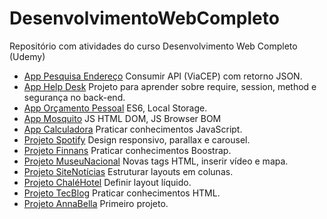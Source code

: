 # DesenvolvimentoWebCompleto
Repositório com atividades do curso Desenvolvimento Web Completo (Udemy)

* [App Pesquisa Endereço](https://github.com/CaiqueVidal/DesenvolvimentoWebCompleto/blob/master/Gifs/gAppPesquisaEndereco.gif) Consumir API (ViaCEP) com retorno JSON.
* [App Help Desk](https://github.com/CaiqueVidal/DesenvolvimentoWebCompleto/blob/master/Gifs/gAppHelpDesk.gif) Projeto para aprender sobre require, session, method e segurança no back-end.
* [App Orçamento Pessoal](https://github.com/CaiqueVidal/DesenvolvimentoWebCompleto/blob/master/Gifs/gAppOrcamentoPessoal.gif) ES6, Local Storage. 
* [App Mosquito](https://github.com/CaiqueVidal/DesenvolvimentoWebCompleto/blob/master/Gifs/gAppMosquito.gif) JS HTML DOM, JS Browser BOM
* [App Calculadora](https://github.com/CaiqueVidal/DesenvolvimentoWebCompleto/blob/master/Gifs/gAppCalculadora.gif) Praticar conhecimentos JavaScript.
* [Projeto Spotify](https://github.com/CaiqueVidal/DesenvolvimentoWebCompleto/blob/master/Gifs/gSpotify.gif) Design responsivo, parallax e carousel.
* [Projeto Finnans](https://github.com/CaiqueVidal/DesenvolvimentoWebCompleto/blob/master/Gifs/gFinans.gif) Praticar conhecimentos Boostrap.
* [Projeto MuseuNacional](https://github.com/CaiqueVidal/DesenvolvimentoWebCompleto/blob/master/Gifs/gMuseuNacional.gif) Novas tags HTML, inserir vídeo e mapa.
* [Projeto SiteNotícias](https://github.com/CaiqueVidal/DesenvolvimentoWebCompleto/blob/master/Gifs/gSiteNoticia.gif) Estruturar layouts em colunas.
* [Projeto ChaléHotel](https://github.com/CaiqueVidal/DesenvolvimentoWebCompleto/blob/master/Gifs/gChaleHotel.gif) Definir layout líquido.
* [Projeto TecBlog](https://github.com/CaiqueVidal/DesenvolvimentoWebCompleto/blob/master/Gifs/gTecBlog.gif) Praticar conhecimentos HTML.
* [Projeto AnnaBella](https://github.com/CaiqueVidal/DesenvolvimentoWebCompleto/blob/master/Gifs/gAnnaBella.gif) Primeiro projeto.
